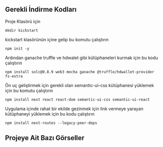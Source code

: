 ## Gerekli İndirme Kodları

Proje Klasörü için 

`mkdir kickstart`

kickstart klasörünün içine gelip bu komutu çalıştırın

`npm init -y`

Ardından ganache truffle ve hdwalet gibi kütüphaneleri kurmak için bu kodu çalıştırın

`npm install solc@0.8.9 web3 mocha ganache @truffle/hdwallet-provider fs-extra`

Ön uç geliştirmek için gerekli olan semantic-ui-css kütüphanesi yüklemek için bu komutu çalıştırın

`npm install next react react-dom semantic-ui-css semantic-ui-react`

Uygulama içinde rahat bir ekilde gezinmek için link vermeye yarayan kütüphaneyi yüklemek için bu kodu çalıştırın

`npm install next-routes --legacy-peer-deps`

## Projeye Ait Bazı Görseller
